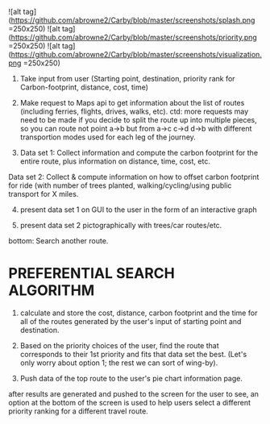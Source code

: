 ![alt tag](https://github.com/abrowne2/Carby/blob/master/screenshots/splash.png =250x250)
![alt tag](https://github.com/abrowne2/Carby/blob/master/screenshots/priority.png =250x250)
![alt tag](https://github.com/abrowne2/Carby/blob/master/screenshots/visualization.png =250x250)

1. Take input from user (Starting point, destination, priority rank for Carbon-footprint, distance, cost, time)

2. Make request to Maps api to get information about the list of routes (including ferries, flights, drives, walks, etc).
ctd: more requests may need to be made if you decide to split the route up into multiple pieces, so you can route not point 
a->b but from a->c c->d d->b with different transportion modes used for each leg of the journey.

3. Data set 1: Collect information and compute the carbon footprint for the entire route, plus information on distance, time, cost, etc.

Data set 2: Collect & compute information on how to offset carbon footprint for ride (with number of trees planted, walking/cycling/using public transport for X miles. 

4. present data set 1 on GUI to the user in the form of an interactive graph

5. present data set 2 pictographically with trees/car routes/etc.

bottom: Search another route. 

# PREFERENTIAL SEARCH ALGORITHM

1. calculate and store the cost, distance, carbon footprint and the time for all of the routes generated by the user's input of starting point and destination.

2. Based on the priority choices of the user, find the route that corresponds to their 1st priority and fits that data set the best. (Let's only worry about option 1; the rest we can sort of wing-by).

3. Push data of the top route to the user's pie chart information page. 

after results are generated and pushed to the screen for the user to see, an option at the bottom of the screen is used to help users select a different priority ranking for a different travel route. 

